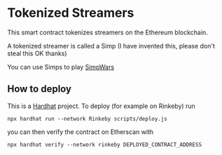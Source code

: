 # Tokenized Streamers

This smart contract tokenizes streamers on the Ethereum blockchain.

A tokenized streamer is called a Simp (I have invented this, please don't steal this OK thanks)

You can use Simps to play [SimpWars](https://github.com/buhrmi/simpwars)

## How to deploy

This is a [Hardhat](https://hardhat.org) project. To deploy (for example on Rinkeby) run 

```
npx hardhat run --network Rinkeby scripts/deploy.js
```

you can then verify the contract on Etherscan with

```
npx hardhat verify --network rinkeby DEPLOYED_CONTRACT_ADDRESS
```
